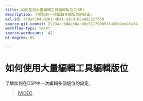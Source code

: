 ```yaml
---
title: 如何使用大量編輯工具編輯版位(DSP)
description: 了解如何一次編輯多個版位的設定。
exl-id: 3c9abc04-0261-4ba1-a19d-68a6d862f660
source-git-commit: 2293acc5d4ee8acb9c631790853645661edafa34
workflow-type: tm+mt
source-wordcount: '42'
ht-degree: 0%

---
```


# 如何使用大量編輯工具編輯版位

了解如何在DSP中一次編輯多個版位的設定。

>[!VIDEO](https://video.tv.adobe.com/v/339205)
